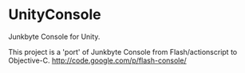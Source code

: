 UnityConsole
============

Junkbyte Console for Unity.

This project is a 'port' of Junkbyte Console from Flash/actionscript to Objective-C.
http://code.google.com/p/flash-console/

